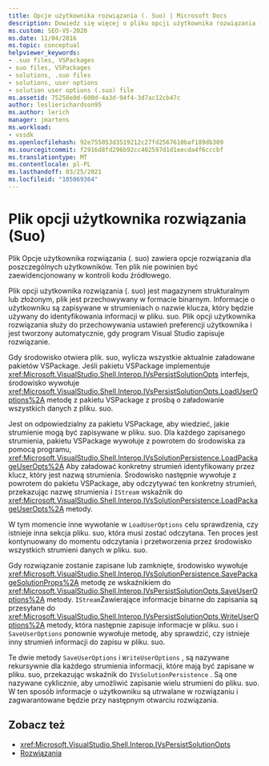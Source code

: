 ```yaml
---
title: Opcje użytkownika rozwiązania (. Suo) | Microsoft Docs
description: Dowiedz się więcej o pliku opcji użytkownika rozwiązania (suo), który zawiera opcje rozwiązań dla poszczególnych użytkowników w pliku magazynu strukturalnego przechowywane w formacie binarnym.
ms.custom: SEO-VS-2020
ms.date: 11/04/2016
ms.topic: conceptual
helpviewer_keywords:
- .suo files, VSPackages
- suo files, VSPackages
- solutions, .suo files
- solutions, user options
- solution user options (.suo) file
ms.assetid: 75258e0d-600d-4a3d-94f4-3d7ac12cb47c
author: leslierichardson95
ms.author: lerich
manager: jmartens
ms.workload:
- vssdk
ms.openlocfilehash: 92e755053d3519212c27fd2567610baf189db309
ms.sourcegitcommit: f2916d8fd296b92cc402597d1d1eecda4f6cccbf
ms.translationtype: MT
ms.contentlocale: pl-PL
ms.lasthandoff: 03/25/2021
ms.locfileid: "105069364"
---
```

# <a name="solution-user-options-suo-file"></a>Plik opcji użytkownika rozwiązania (Suo)
Plik Opcje użytkownika rozwiązania (. suo) zawiera opcje rozwiązania dla poszczególnych użytkowników. Ten plik nie powinien być zaewidencjonowany w kontroli kodu źródłowego.

 Plik opcji użytkownika rozwiązania (. suo) jest magazynem strukturalnym lub złożonym, plik jest przechowywany w formacie binarnym. Informacje o użytkowniku są zapisywane w strumieniach o nazwie klucza, który będzie używany do identyfikowania informacji w pliku. suo. Plik opcji użytkownika rozwiązania służy do przechowywania ustawień preferencji użytkownika i jest tworzony automatycznie, gdy program Visual Studio zapisuje rozwiązanie.

 Gdy środowisko otwiera plik. suo, wylicza wszystkie aktualnie załadowane pakietów VSPackage. Jeśli pakietu VSPackage implementuje <xref:Microsoft.VisualStudio.Shell.Interop.IVsPersistSolutionOpts> interfejs, środowisko wywołuje <xref:Microsoft.VisualStudio.Shell.Interop.IVsPersistSolutionOpts.LoadUserOptions%2A> metodę z pakietu VSPackage z prośbą o załadowanie wszystkich danych z pliku. suo.

 Jest on odpowiedzialny za pakietu VSPackage, aby wiedzieć, jakie strumienie mogą być zapisywane w pliku. suo. Dla każdego zapisanego strumienia, pakietu VSPackage wywołuje z powrotem do środowiska za pomocą programu, <xref:Microsoft.VisualStudio.Shell.Interop.IVsSolutionPersistence.LoadPackageUserOpts%2A> Aby załadować konkretny strumień identyfikowany przez klucz, który jest nazwą strumienia. Środowisko następnie wywołuje z powrotem do pakietu VSPackage, aby odczytywać ten konkretny strumień, przekazując nazwę strumienia i `IStream` wskaźnik do <xref:Microsoft.VisualStudio.Shell.Interop.IVsSolutionPersistence.LoadPackageUserOpts%2A> metody.

 W tym momencie inne wywołanie w `LoadUserOptions` celu sprawdzenia, czy istnieje inna sekcja pliku. suo, która musi zostać odczytana. Ten proces jest kontynuowany do momentu odczytania i przetworzenia przez środowisko wszystkich strumieni danych w pliku. suo.

 Gdy rozwiązanie zostanie zapisane lub zamknięte, środowisko wywołuje <xref:Microsoft.VisualStudio.Shell.Interop.IVsSolutionPersistence.SavePackageSolutionProps%2A> metodę ze wskaźnikiem do <xref:Microsoft.VisualStudio.Shell.Interop.IVsPersistSolutionOpts.SaveUserOptions%2A> metody. `IStream`Zawierające informacje binarne do zapisania są przesyłane do <xref:Microsoft.VisualStudio.Shell.Interop.IVsPersistSolutionOpts.WriteUserOptions%2A> metody, która następnie zapisuje informacje w pliku. suo i `SaveUserOptions` ponownie wywołuje metodę, aby sprawdzić, czy istnieje inny strumień informacji do zapisu w pliku. suo.

 Te dwie metody `SaveUserOptions` i `WriteUserOptions` , są nazywane rekursywnie dla każdego strumienia informacji, które mają być zapisane w pliku. suo, przekazując wskaźnik do `IVsSolutionPersistence` . Są one nazywane cyklicznie, aby umożliwić zapisanie wielu strumieni do pliku. suo. W ten sposób informacje o użytkowniku są utrwalane w rozwiązaniu i zagwarantowane będzie przy następnym otwarciu rozwiązania.

## <a name="see-also"></a>Zobacz też
- <xref:Microsoft.VisualStudio.Shell.Interop.IVsPersistSolutionOpts>
- [Rozwiązania](../../extensibility/internals/solutions-overview.md)

